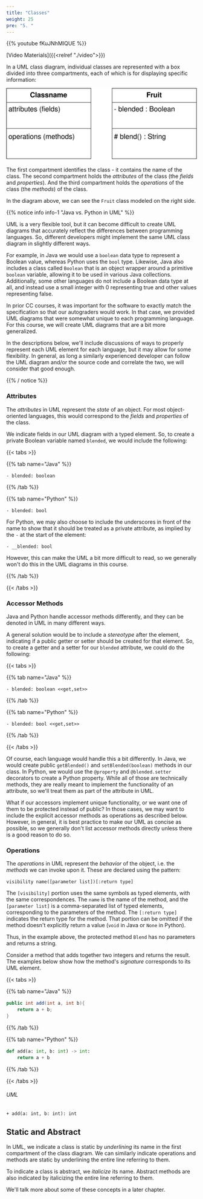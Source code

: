 ```yaml
---
title: "Classes"
weight: 25
pre: "5. "
---
```


{{% youtube fKuJNhMIQUE %}}

[Video Materials]({{<relref "./video">}})

In a UML class diagram, individual classes are represented with a box divided into three compartments, each of which is for displaying specific information:

![Class Diagram example](/images/5/410_5_classbox.svg)

<!-- 
{{< mermaid >}}
classDiagram
class Classname{
    +Field attributes
    +operations(methods)
}

class Fruit{
    -Boolean blended
    #blend(): string
}

{{< /mermaid >}}
 -->

The first compartment identifies the class - it contains the name of the class. The second compartment holds the _attributes_ of the class (the _fields_ and _properties_).  And the third compartment holds the _operations_ of the class (the _methods_) of the class.

In the diagram above, we can see the `Fruit` class modeled on the right side. 

{{% notice info info-1 "Java vs. Python in UML" %}}

UML is a very flexible tool, but it can become difficult to create UML diagrams that accurately reflect the differences between programming languages. So, different developers might implement the same UML class diagram in slightly different ways. 

For example, in Java we would use a `boolean` data type to represent a Boolean value, whereas Python uses the `bool` type. Likewise, Java also includes a class called `Boolean` that is an object wrapper around a primitive `boolean` variable, allowing it to be used in various Java collections. Additionally, some other languages do not include a Boolean data type at all, and instead use a small integer with 0 representing true and other values representing false. 

In prior CC courses, it was important for the software to exactly match the specification so that our autograders would work. In that case, we provided UML diagrams that were somewhat unique to each programming language. For this course, we will create UML diagrams that are a bit more generalized. 

In the descriptions below, we'll include discussions of ways to properly represent each UML element for each language, but it may allow for some flexibility. In general, as long a similarly experienced developer can follow the UML diagram and/or the source code and correlate the two, we will consider that good enough.

{{% / notice %}}

### Attributes

The _attributes_ in UML represent the _state_ of an object.  For most object-oriented languages, this would correspond to the _fields_ and _properties_ of the class.

We indicate fields in our UML diagram with a typed element. So, to create a private Boolean variable named `blended`, we would include the following:

{{< tabs >}}

{{% tab name="Java" %}}

```
- blended: boolean
```

{{% /tab %}}

{{% tab name="Python" %}}

```
- blended: bool
```

For Python, we may also choose to include the underscores in front of the name to show that it should be treated as a private attribute, as implied by the `-` at the start of the element:

```
- __blended: bool
```

However, this can make the UML a bit more difficult to read, so we generally won't do this in the UML diagrams in this course.

{{% /tab %}}

{{< /tabs >}}

### Accessor Methods

Java and Python handle accessor methods differently, and they can be denoted in UML in many different ways. 

A general solution would be to include a _stereotype_ after the element, indicating if a public getter or setter should be created for that element. So, to create a getter and a setter for our `blended` attribute, we could do the following:

{{< tabs >}}

{{% tab name="Java" %}}

```
- blended: boolean <<get,set>>
```

{{% /tab %}}

{{% tab name="Python" %}}

```
- blended: bool <<get,set>>
```

{{% /tab %}}

{{< /tabs >}}

Of course, each language would handle this a bit differently. In Java, we would create public `getBlended()` and `setBlended(boolean)` methods in our class. In Python, we would use the `@property` and `@blended.setter` decorators to create a Python property. While all of those are technically methods, they are really meant to implement the functionality of an attribute, so we'll treat them as part of the attribute in UML.

What if our accessors implement unique functionality, or we want one of them to be protected instead of public? In those cases, we may want to include the explicit accessor methods as operations as described below. However, in general, it is best practice to make our UML as concise as possible, so we generally don't list accessor methods directly unless there is a good reason to do so. 

### Operations

The _operations_ in UML represent the _behavior_ of the object, i.e. the _methods_ we can invoke upon it.  These are declared using the pattern:

```
visibility name([parameter list])[:return type]
```

The  `[visibility]` portion uses the same symbols as typed elements, with the same correspondences. The `name` is the name of the method, and the `[parameter list]` is a comma-separated list of typed elements, corresponding to the parameters of the method. The `[:return type]` indicates the return type for the method. That portion can be omitted if the method doesn't explicitly return a value (`void` in Java or `None` in Python).  

Thus, in the example above, the protected method `Blend` has no parameters and returns a string.  

Consider a method that adds together two integers and returns the result. The examples below show how the method's _signature_ corresponds to its UML element.

{{< tabs >}}

{{% tab name="Java" %}}

```java
public int add(int a, int b){
    return a + b;
}
```

{{% /tab %}}

{{% tab name="Python" %}}

```python
def add(a: int, b: int) -> int:
    return a + b
```

{{% /tab %}}

{{< /tabs >}}

###### UML

```
+ add(a: int, b: int): int
```

## Static and Abstract

In UML, we indicate a class is static by _underlining_ its name in the first compartment of the class diagram.  We can similarly indicate operations and methods are static by underlining the entire line referring to them.

To indicate a class is abstract, we _italicize_ its name.  Abstract methods are also indicated by italicizing the entire line referring to them.

We'll talk more about some of these concepts in a later chapter. 
